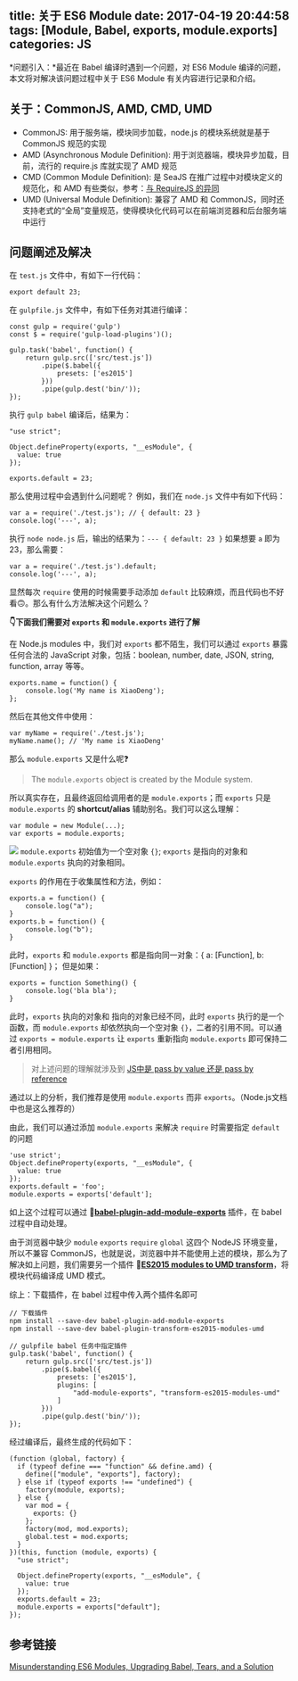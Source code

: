 title: 关于 ES6 Module
date: 2017-04-19 20:44:58
tags: [Module, Babel, exports, module.exports]
categories: JS
---

*问题引入：*最近在 Babel 编译时遇到一个问题，对 ES6 Module 编译的问题，本文将对解决该问题过程中关于 ES6 Module 有关内容进行记录和介绍。

<!-- more -->

## 关于：CommonJS, AMD, CMD, UMD
- CommonJS: 用于服务端，模块同步加载，node.js 的模块系统就是基于 CommonJS 规范的实现
- AMD (Asynchronous Module Definition): 用于浏览器端，模块异步加载，目前，流行的 require.js 库就实现了 AMD 规范
- CMD (Common Module Definition): 是 SeaJS 在推广过程中对模块定义的规范化，和 AMD 有些类似，参考：[与 RequireJS 的异同](https://github.com/seajs/seajs/issues/277)
- UMD (Universal Module Definition): 兼容了 AMD 和 CommonJS，同时还支持老式的“全局”变量规范，使得模块化代码可以在前端浏览器和后台服务端中运行

## 问题阐述及解决
在 `test.js` 文件中，有如下一行代码：
```
export default 23;
```

在 `gulpfile.js` 文件中，有如下任务对其进行编译：
```
const gulp = require('gulp')
const $ = require('gulp-load-plugins')();

gulp.task('babel', function() {
    return gulp.src(['src/test.js'])
        .pipe($.babel({
            presets: ['es2015']
        }))
        .pipe(gulp.dest('bin/'));
});
```

执行 `gulp babel` 编译后，结果为：
```
"use strict";

Object.defineProperty(exports, "__esModule", {
  value: true
});

exports.default = 23;
```

那么使用过程中会遇到什么问题呢？
例如，我们在 `node.js` 文件中有如下代码：
```
var a = require('./test.js'); // { default: 23 }
console.log('---', a);
```
执行 `node node.js` 后，输出的结果为：`--- { default: 23 }`
如果想要 `a` 即为 23，那么需要：
```
var a = require('./test.js').default;
console.log('---', a);
```
显然每次 `require` 使用的时候需要手动添加 `default` 比较麻烦，而且代码也不好看🙃。那么有什么方法解决这个问题么？

**👇下面我们需要对 `exports` 和 `module.exports` 进行了解**

在 Node.js modules 中，我们对 `exports` 都不陌生，我们可以通过 `exports` 暴露任何合法的 JavaScript 对象，包括：boolean, number, date, JSON, string, function, array 等等。
```
exports.name = function() {
    console.log('My name is XiaoDeng');
};
```
然后在其他文件中使用：
```
var myName = require('./test.js');
myName.name(); // 'My name is XiaoDeng'
```
那么 `module.exports` 又是什么呢❓
> The `module.exports` object is created by the Module system.

所以真实存在，且最终返回给调用者的是 `module.exports`；而 `exports` 只是 `module.exports` 的 **shortcut/alias** 辅助别名。我们可以这么理解：
```
var module = new Module(...);
var exports = module.exports;
```
![](http://7vikhl.com1.z0.glb.clouddn.com/exports&module.exports.png)
`module.exports` 初始值为一个空对象 `{}`; `exports` 是指向的对象和 `module.exports` 执向的对象相同。

`exports` 的作用在于收集属性和方法，例如：
```
exports.a = function() {
    console.log("a");
}
exports.b = function() {
    console.log("b");
}
```
此时，`exports` 和 `module.exports` 都是指向同一对象：{ a: [Function], b: [Function] }；
但是如果：
```
exports = function Something() {
    console.log('bla bla');
}
```
此时，`exports` 执向的对象和  指向的对象已经不同，此时 `exports` 执行的是一个函数，而 `module.exports` 却依然执向一个空对象 `{}`，二者的引用不同。可以通过 `exports = module.exports` 让 `exports` 重新指向 `module.exports` 即可保持二者引用相同。
> 对上述问题的理解就涉及到 [JS中是 pass by value 还是 pass by reference](http://objcer.com/2017/02/26/js-pass-by-value-or-by-reference/)

通过以上的分析，我们推荐是使用 `module.exports` 而非 `exports`。（Node.js文档中也是这么推荐的）

由此，我们可以通过添加 `module.exports` 来解决 `require` 时需要指定 `default` 的问题
```
'use strict';
Object.defineProperty(exports, "__esModule", {
  value: true
});
exports.default = 'foo';
module.exports = exports['default'];
```
如上这个过程可以通过 **🚀[babel-plugin-add-module-exports](https://github.com/59naga/babel-plugin-add-module-exports)** 插件，在 babel 过程中自动处理。

由于浏览器中缺少 `module` `exports` `require` `global` 这四个 NodeJS 环境变量，所以不兼容 CommonJS，也就是说，浏览器中并不能使用上述的模块，那么为了解决如上问题，我们需要另一个插件 **🚀[ES2015 modules to UMD transform](http://babeljs.io/docs/plugins/transform-es2015-modules-umd/)**，将模块代码编译成 UMD 模式。

综上：下载插件，在 babel 过程中传入两个插件名即可
```
// 下载插件
npm install --save-dev babel-plugin-add-module-exports
npm install --save-dev babel-plugin-transform-es2015-modules-umd

// gulpfile babel 任务中指定插件
gulp.task('babel', function() {
    return gulp.src(['src/test.js'])
        .pipe($.babel({
            presets: ['es2015'],
            plugins: [
                "add-module-exports", "transform-es2015-modules-umd"
            ]
        }))
        .pipe(gulp.dest('bin/'));
});
```
经过编译后，最终生成的代码如下：
```
(function (global, factory) {
  if (typeof define === "function" && define.amd) {
    define(["module", "exports"], factory);
  } else if (typeof exports !== "undefined") {
    factory(module, exports);
  } else {
    var mod = {
      exports: {}
    };
    factory(mod, mod.exports);
    global.test = mod.exports;
  }
})(this, function (module, exports) {
  "use strict";

  Object.defineProperty(exports, "__esModule", {
    value: true
  });
  exports.default = 23;
  module.exports = exports["default"];
});
```



## 参考链接
[Misunderstanding ES6 Modules, Upgrading Babel, Tears, and a Solution](https://medium.com/@kentcdodds/misunderstanding-es6-modules-upgrading-babel-tears-and-a-solution-ad2d5ab93ce0)
